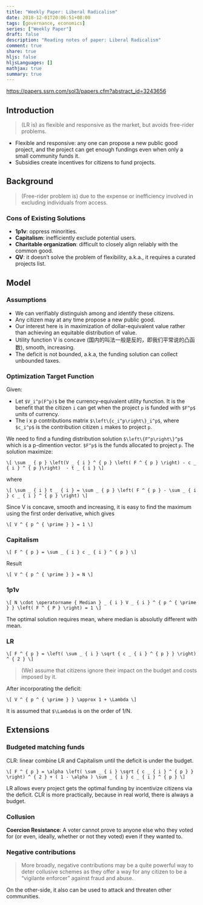 ```yaml
---
title: "Weekly Paper: Liberal Radicalism"
date: 2018-12-01T20:06:51+08:00
tags: [governance, economics]
series: ["Weekly Paper"]
draft: false
description: "Reading notes of paper: Liberal Radicalism"
comment: true
share: true
hljs: false
hljsLanguages: []
mathjax: true
summary: true
---
```


https://papers.ssrn.com/sol3/papers.cfm?abstract_id=3243656

## Introduction

> (LR is) as flexible and responsive as the market, but avoids free-rider problems.  

- Flexible and responsive: any one can propose a new public good project, and the project can get enough fundings even when only a small community funds it.
- Subsidies create incentives for citizens to fund projects.

## Background
> (Free-rider problem is) due to the expense or inefficiency involved in excluding individuals from access.  

### Cons of Existing Solutions

- **1p1v**: oppress minorities.
- **Capitalism**: inefficiently exclude potential users.
- **Charitable organization**: difficult to closely align reliably with the common good.
- **QV**: it doesn’t solve the problem of flexibility, a.k.a., it requires a curated projects list.

## Model
### Assumptions

- We can verifiably distinguish among and identify these citizens.
- Any citizen may at any time propose a new public good.
- Our interest here is in maximization of dollar-equivalent value rather than achieving an equitable distribution of value.
- Utility function V is concave (国内的叫法一般是反的，即我们平常说的凸函数), smooth, increasing.
- The deficit is not bounded, a.k.a, the funding solution can collect unbounded taxes.

<!--more-->

### Optimization Target Function

Given:

- Let `$V_i^p(F^p)$` be the currency-equivalent utility function. It is the benefit that the citizen `i` can get when the project `p` is funded with `$F^p$` units of currency.
- The i x p contributions matrix `$\left\{c_i^p\right\}_i^p$`, where `$c_i^p$`  is the contribution citizen `i` makes to project `p`.

We need to find a funding distribution solution `$\left\{F^p\right\}^p$` which is a p-dimention vector. `$F^p$` is the funds allocated to project `p`. The solution maximize:

``` mathjax
\[ \sum _ { p } \left(V _ { i } ^ { p } \left( F ^ { p } \right) - c _ { i } ^ { p }\right)  - t _ { i } \]
```

where

``` mathjax
\[ \sum _ { i } t _ { i } = \sum _ { p } \left( F ^ { p } - \sum _ { i } c _ { i } ^ { p } \right) \]
```

Since V is concave, smooth and increasing, it is easy to find the maximum using the first order derivative, which gives

``` mathjax
\[ V ^ { p ^ { \prime } } = 1 \]
```

### Capitalism

``` mathjax
\[ F ^ { p } = \sum _ { i } c _ { i } ^ { p } \]
```

Result

``` mathjax
\[ V ^ { p ^ { \prime } } = N \]
```

### 1p1v

``` mathjax
\[ N \cdot \operatorname { Median } _ { i } V _ { i } ^ { p ^ { \prime } } \left( F ^ { P } \right) = 1 \]
```

The optimal solution requires mean, where median is absolutly different with mean.

### LR

``` mathjax
\[ F ^ { p } = \left( \sum _ { i } \sqrt { c _ { i } ^ { p } } \right)
^ { 2 } \]
```


> (We) assume that citizens ignore their impact on the budget and costs imposed by it.  

After incorporating the deficit:

``` mathjax
\[ V ^ { p ^ { \prime } } \approx 1 + \Lambda \]
```

It is assumed that `$\Lambda$` is on the order of 1/N.

## Extensions

### Budgeted matching funds

CLR: linear combine LR and Capitalism until the deficit is under the budget.

``` mathjax
\[ F ^ { p } = \alpha \left( \sum _ { i } \sqrt { c _ { i } ^ { p } } \right) ^ { 2 } + ( 1 - \alpha ) \sum _ { i } c _ { i } ^ { p } \]
```

LR allows every project gets the optimal funding by incentivize citizens via the deficit. CLR is more practically, because in real world, there is always a budget.

### Collusion

**Coercion Resistance**: A voter cannot prove to anyone else who they voted for (or even, ideally, whether or not they voted) even if they wanted to.

### Negative contributions

> More broadly, negative contributions may be a quite powerful way to deter collusive schemes as they offer a way for any citizen to be a “vigilante enforcer” against fraud and abuse.  

On the other-side, it also can be used to attack and threaten other communities.
